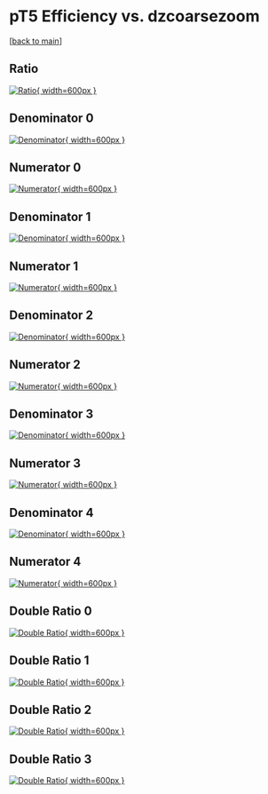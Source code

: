 # pT5 Efficiency vs. dzcoarsezoom

[[back to main](./)]



## Ratio

[![Ratio](../mtv/var/pT5_base_0_-1_eff_dzcoarsezoom.png){ width=600px }](../mtv/var/pT5_base_0_-1_eff_dzcoarsezoom.pdf)

## Denominator 0

[![Denominator](../mtv/den/pT5_base_0_-1_eff_dzcoarsezoom_den0.png){ width=600px }](../mtv/den/pT5_base_0_-1_eff_dzcoarsezoom_den0.pdf)

## Numerator 0

[![Numerator](../mtv/num/pT5_base_0_-1_eff_dzcoarsezoom_num0.png){ width=600px }](../mtv/num/pT5_base_0_-1_eff_dzcoarsezoom_num0.pdf)

## Denominator 1

[![Denominator](../mtv/den/pT5_base_0_-1_eff_dzcoarsezoom_den1.png){ width=600px }](../mtv/den/pT5_base_0_-1_eff_dzcoarsezoom_den1.pdf)

## Numerator 1

[![Numerator](../mtv/num/pT5_base_0_-1_eff_dzcoarsezoom_num1.png){ width=600px }](../mtv/num/pT5_base_0_-1_eff_dzcoarsezoom_num1.pdf)

## Denominator 2

[![Denominator](../mtv/den/pT5_base_0_-1_eff_dzcoarsezoom_den2.png){ width=600px }](../mtv/den/pT5_base_0_-1_eff_dzcoarsezoom_den2.pdf)

## Numerator 2

[![Numerator](../mtv/num/pT5_base_0_-1_eff_dzcoarsezoom_num2.png){ width=600px }](../mtv/num/pT5_base_0_-1_eff_dzcoarsezoom_num2.pdf)

## Denominator 3

[![Denominator](../mtv/den/pT5_base_0_-1_eff_dzcoarsezoom_den3.png){ width=600px }](../mtv/den/pT5_base_0_-1_eff_dzcoarsezoom_den3.pdf)

## Numerator 3

[![Numerator](../mtv/num/pT5_base_0_-1_eff_dzcoarsezoom_num3.png){ width=600px }](../mtv/num/pT5_base_0_-1_eff_dzcoarsezoom_num3.pdf)

## Denominator 4

[![Denominator](../mtv/den/pT5_base_0_-1_eff_dzcoarsezoom_den4.png){ width=600px }](../mtv/den/pT5_base_0_-1_eff_dzcoarsezoom_den4.pdf)

## Numerator 4

[![Numerator](../mtv/num/pT5_base_0_-1_eff_dzcoarsezoom_num4.png){ width=600px }](../mtv/num/pT5_base_0_-1_eff_dzcoarsezoom_num4.pdf)

## Double Ratio 0

[![Double Ratio](../mtv/ratio/pT5_base_0_-1_eff_dzcoarsezoom_ratio0.png){ width=600px }](../mtv/ratio/pT5_base_0_-1_eff_dzcoarsezoom_ratio0.pdf)

## Double Ratio 1

[![Double Ratio](../mtv/ratio/pT5_base_0_-1_eff_dzcoarsezoom_ratio1.png){ width=600px }](../mtv/ratio/pT5_base_0_-1_eff_dzcoarsezoom_ratio1.pdf)

## Double Ratio 2

[![Double Ratio](../mtv/ratio/pT5_base_0_-1_eff_dzcoarsezoom_ratio2.png){ width=600px }](../mtv/ratio/pT5_base_0_-1_eff_dzcoarsezoom_ratio2.pdf)

## Double Ratio 3

[![Double Ratio](../mtv/ratio/pT5_base_0_-1_eff_dzcoarsezoom_ratio3.png){ width=600px }](../mtv/ratio/pT5_base_0_-1_eff_dzcoarsezoom_ratio3.pdf)

